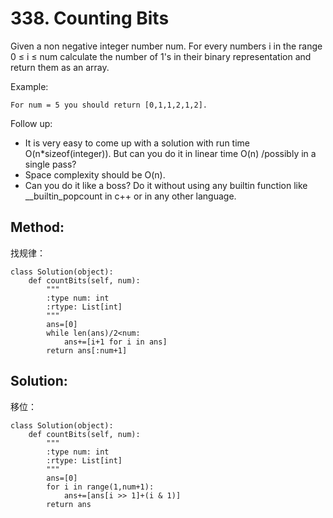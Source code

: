 # 338. Counting Bits

Given a non negative integer number num. For every numbers i in the range 0 ≤ i ≤ num calculate the number of 1's in their binary representation and return them as an array.

Example:
    
    For num = 5 you should return [0,1,1,2,1,2].

Follow up:

- It is very easy to come up with a solution with run time O(n*sizeof(integer)). But can you do it in linear time O(n) /possibly in a single pass?
- Space complexity should be O(n).
- Can you do it like a boss? Do it without using any builtin function like __builtin_popcount in c++ or in any other language.

## Method:
找规律：

    class Solution(object):
        def countBits(self, num):
            """
            :type num: int
            :rtype: List[int]
            """
            ans=[0]
            while len(ans)/2<num:
                ans+=[i+1 for i in ans]
            return ans[:num+1]
            
## Solution:
移位：

    class Solution(object):
        def countBits(self, num):
            """
            :type num: int
            :rtype: List[int]
            """
            ans=[0]
            for i in range(1,num+1):
                ans+=[ans[i >> 1]+(i & 1)]
            return ans
